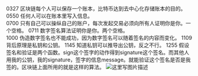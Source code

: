 0327 区块链每个人可以保存一个账本，比特币达到去中心化存储账本的目的。  
0550 任何人可以在账本里写入信息。  
0700 只有自己可以操纵自己的账户，每次发起交易必须向所有人证明你是你。一个空格。 
0711 数字签名算法证明你是你。两个空格。  
1000 伪造数字签名也不能成功，因为数字签名可以随着签名的内容而变化。
1109 背后原理是私钥和公钥。
1145 知道私钥可以推导出公钥，反之不行。
1255 假设签名和验证是两个函数。sign这个签字的动作得到signature这个签名。而其他人用我的公钥，我的signature，签字的信息message。就能验证这个签名是否是我签的。区块链上面所用的就是这样的算法。
![这里写图片描述](https://github.com/playdog-io/ph/blob/main/QQ%E6%88%AA%E5%9B%BE20210628125015.png)